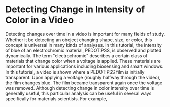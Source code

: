 # Detecting Change in Intensity of Color in a Video

Detecting changes over time in a video is important for many fields of study. Whether it be detecting an obeject changing shape, size, or color, this concept is universal in many kinds of analyses. In this tutorial, the intensity of blue of an electrochromic material, PEDOT:PSS, is observed and plotted dynamically. The term "electrochromic" describes a certain class of materials that change color when a voltage is applied. These materials are important for various applications including biosensing and smart windows. In this tutorial, a video is shown where a PEDOT:PSS film is initially transparent. Upon applying a voltage (roughly halfway through the video), the film  changes blue. The film became transparent again once the voltage was removed. Although detecting change in color intensity over time is generally useful, this particular analysis can be useful in several ways specifically for materials scientists. For example,  

